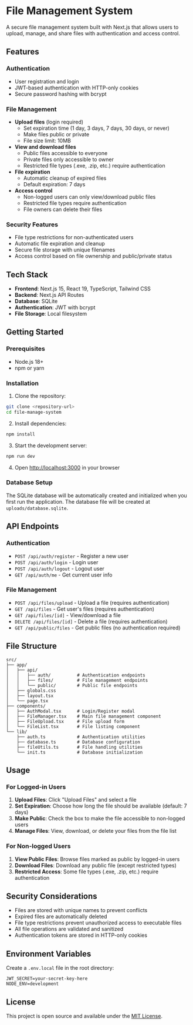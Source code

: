 # File Management System

A secure file management system built with Next.js that allows users to upload, manage, and share files with authentication and access control.

## Features

### Authentication
- User registration and login
- JWT-based authentication with HTTP-only cookies
- Secure password hashing with bcrypt

### File Management
- **Upload files** (login required)
  - Set expiration time (1 day, 3 days, 7 days, 30 days, or never)
  - Make files public or private
  - File size limit: 10MB
- **View and download files**
  - Public files accessible to everyone
  - Private files only accessible to owner
  - Restricted file types (.exe, .zip, etc.) require authentication
- **File expiration**
  - Automatic cleanup of expired files
  - Default expiration: 7 days
- **Access control**
  - Non-logged users can only view/download public files
  - Restricted file types require authentication
  - File owners can delete their files

### Security Features
- File type restrictions for non-authenticated users
- Automatic file expiration and cleanup
- Secure file storage with unique filenames
- Access control based on file ownership and public/private status

## Tech Stack

- **Frontend**: Next.js 15, React 19, TypeScript, Tailwind CSS
- **Backend**: Next.js API Routes
- **Database**: SQLite
- **Authentication**: JWT with bcrypt
- **File Storage**: Local filesystem

## Getting Started

### Prerequisites
- Node.js 18+ 
- npm or yarn

### Installation

1. Clone the repository:
```bash
git clone <repository-url>
cd file-manage-system
```

2. Install dependencies:
```bash
npm install
```

3. Start the development server:
```bash
npm run dev
```

4. Open [http://localhost:3000](http://localhost:3000) in your browser

### Database Setup

The SQLite database will be automatically created and initialized when you first run the application. The database file will be created at `uploads/database.sqlite`.

## API Endpoints

### Authentication
- `POST /api/auth/register` - Register a new user
- `POST /api/auth/login` - Login user
- `POST /api/auth/logout` - Logout user
- `GET /api/auth/me` - Get current user info

### File Management
- `POST /api/files/upload` - Upload a file (requires authentication)
- `GET /api/files` - Get user's files (requires authentication)
- `GET /api/files/[id]` - View/download a file
- `DELETE /api/files/[id]` - Delete a file (requires authentication)
- `GET /api/public/files` - Get public files (no authentication required)

## File Structure

```
src/
├── app/
│   ├── api/
│   │   ├── auth/          # Authentication endpoints
│   │   ├── files/         # File management endpoints
│   │   └── public/        # Public file endpoints
│   ├── globals.css
│   ├── layout.tsx
│   └── page.tsx
├── components/
│   ├── AuthModal.tsx      # Login/Register modal
│   ├── FileManager.tsx    # Main file management component
│   ├── FileUpload.tsx     # File upload form
│   └── FileList.tsx       # File listing component
└── lib/
    ├── auth.ts            # Authentication utilities
    ├── database.ts        # Database configuration
    ├── fileUtils.ts       # File handling utilities
    └── init.ts            # Database initialization
```

## Usage

### For Logged-in Users
1. **Upload Files**: Click "Upload Files" and select a file
2. **Set Expiration**: Choose how long the file should be available (default: 7 days)
3. **Make Public**: Check the box to make the file accessible to non-logged users
4. **Manage Files**: View, download, or delete your files from the file list

### For Non-logged Users
1. **View Public Files**: Browse files marked as public by logged-in users
2. **Download Files**: Download any public file (except restricted types)
3. **Restricted Access**: Some file types (.exe, .zip, etc.) require authentication

## Security Considerations

- Files are stored with unique names to prevent conflicts
- Expired files are automatically deleted
- File type restrictions prevent unauthorized access to executable files
- All file operations are validated and sanitized
- Authentication tokens are stored in HTTP-only cookies

## Environment Variables

Create a `.env.local` file in the root directory:

```env
JWT_SECRET=your-secret-key-here
NODE_ENV=development
```

## License

This project is open source and available under the [MIT License](LICENSE).
